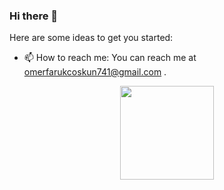 ### Hi there 👋

Here are some ideas to get you started:


- 📫 How to reach me: You can reach me at omerfarukcoskun741@gmail.com .
<div align = "center">
<img src = "https://github-readme-stats.vercel.app/api/top-langs/?username=pxsty0&layout=compact&theme=tokyonight" width = "% 100" height = "150px" />
</div>
